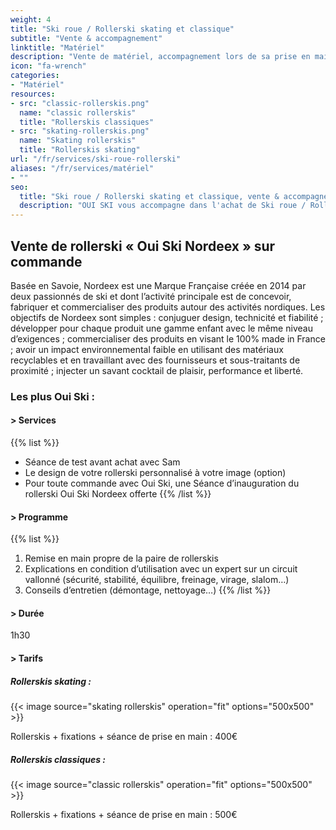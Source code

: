 ```yaml
---
weight: 4
title: "Ski roue / Rollerski skating et classique"
subtitle: "Vente & accompagnement"
linktitle: "Matériel"
description: "Vente de matériel, accompagnement lors de sa prise en main et initiation à son entretien"
icon: "fa-wrench"
categories:
- "Matériel"
resources:
- src: "classic-rollerskis.png"
  name: "classic rollerskis"
  title: "Rollerskis classiques"
- src: "skating-rollerskis.png"
  name: "Skating rollerskis"
  title: "Rollerskis skating"
url: "/fr/services/ski-roue-rollerski"
aliases: "/fr/services/matériel"
- ""
seo:
  title: "Ski roue / Rollerski skating et classique, vente & accompagnement"
  description: "OUI SKI vous accompagne dans l'achat de Ski roue / Rollerski de la marque Nordeex, sa prise en main et vous initie à son entretien."
---
```

## Vente de rollerski « Oui Ski Nordeex » sur commande

Basée en Savoie, Nordeex est une Marque Française créée en 2014 par deux passionnés de ski et dont l’activité principale est de concevoir, fabriquer et commercialiser des produits autour des activités nordiques. Les objectifs de Nordeex sont simples : conjuguer design, technicité et fiabilité ; développer pour chaque produit une gamme enfant avec le même niveau d’exigences ; commercialiser des produits en visant le 100% made in France ; avoir un impact environnemental faible en utilisant des matériaux recyclables et en travaillant avec des fournisseurs et sous-traitants de proximité ; injecter un savant cocktail de plaisir, performance et liberté.

### Les plus Oui Ski :

#### > Services

{{% list %}}
- Séance de test avant achat avec Sam
- Le design de votre rollerski personnalisé à votre image (option)
- Pour toute commande avec Oui Ski, une Séance d’inauguration du rollerski Oui Ski Nordeex offerte
{{% /list %}}

#### > Programme

{{% list %}}
1. Remise en main propre de la paire de rollerskis
2. Explications en condition d’utilisation avec un expert sur un circuit vallonné (sécurité, stabilité, équilibre, freinage, virage, slalom…)
3. Conseils d’entretien (démontage, nettoyage…)
{{% /list %}}

#### > Durée

1h30

#### > Tarifs

##### Rollerskis skating :

{{< image source="skating rollerskis" operation="fit" options="500x500" >}}

Rollerskis + fixations + séance de prise en main : 400€

##### Rollerskis classiques :

{{< image source="classic rollerskis" operation="fit" options="500x500" >}}

Rollerskis + fixations + séance de prise en main : 500€
